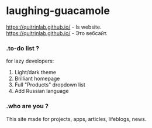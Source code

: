 # laughing-guacamole
https://quitrinlab.github.io/ - Is website.<br>
https://quitrinlab.github.io/ - Это вебсайт.

### .to-do list ?
for lazy developers:
1. Light/dark theme
2. Brilliant homepage
3. Full "Products" dropdown list
4. Add Russian language

### .who are you ?
This site made for projects, apps, articles, lifeblogs, news.
